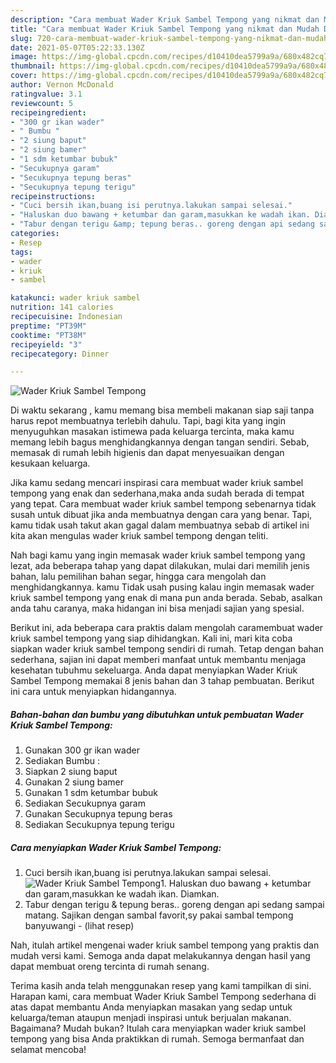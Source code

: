 ```yaml
---
description: "Cara membuat Wader Kriuk Sambel Tempong yang nikmat dan Mudah Dibuat"
title: "Cara membuat Wader Kriuk Sambel Tempong yang nikmat dan Mudah Dibuat"
slug: 720-cara-membuat-wader-kriuk-sambel-tempong-yang-nikmat-dan-mudah-dibuat
date: 2021-05-07T05:22:33.130Z
image: https://img-global.cpcdn.com/recipes/d10410dea5799a9a/680x482cq70/wader-kriuk-sambel-tempong-foto-resep-utama.jpg
thumbnail: https://img-global.cpcdn.com/recipes/d10410dea5799a9a/680x482cq70/wader-kriuk-sambel-tempong-foto-resep-utama.jpg
cover: https://img-global.cpcdn.com/recipes/d10410dea5799a9a/680x482cq70/wader-kriuk-sambel-tempong-foto-resep-utama.jpg
author: Vernon McDonald
ratingvalue: 3.1
reviewcount: 5
recipeingredient:
- "300 gr ikan wader"
- " Bumbu "
- "2 siung baput"
- "2 siung bamer"
- "1 sdm ketumbar bubuk"
- "Secukupnya garam"
- "Secukupnya tepung beras"
- "Secukupnya tepung terigu"
recipeinstructions:
- "Cuci bersih ikan,buang isi perutnya.lakukan sampai selesai."
- "Haluskan duo bawang + ketumbar dan garam,masukkan ke wadah ikan. Diamkan."
- "Tabur dengan terigu &amp; tepung beras.. goreng dengan api sedang sampai matang. Sajikan dengan sambal favorit,sy pakai sambal tempong banyuwangi           (lihat resep)"
categories:
- Resep
tags:
- wader
- kriuk
- sambel

katakunci: wader kriuk sambel 
nutrition: 141 calories
recipecuisine: Indonesian
preptime: "PT39M"
cooktime: "PT38M"
recipeyield: "3"
recipecategory: Dinner

---
```



![Wader Kriuk Sambel Tempong](https://img-global.cpcdn.com/recipes/d10410dea5799a9a/680x482cq70/wader-kriuk-sambel-tempong-foto-resep-utama.jpg)

Di waktu  sekarang , kamu memang bisa membeli makanan siap saji tanpa harus repot membuatnya terlebih dahulu. Tapi, bagi kita yang ingin menyuguhkan masakan istimewa pada keluarga tercinta, maka kamu memang lebih bagus menghidangkannya dengan tangan sendiri. Sebab, memasak di rumah lebih higienis dan dapat menyesuaikan dengan kesukaan keluarga.

Jika kamu sedang mencari inspirasi cara membuat wader kriuk sambel tempong yang enak dan sederhana,maka anda sudah berada di tempat yang tepat. Cara membuat wader kriuk sambel tempong  sebenarnya tidak susah untuk dibuat jika anda membuatnya dengan cara yang benar. Tapi, kamu tidak usah takut akan gagal dalam membuatnya 
sebab di artikel ini kita akan mengulas wader kriuk sambel tempong dengan teliti.  



Nah bagi kamu yang ingin memasak wader kriuk sambel tempong yang lezat, ada beberapa tahap yang dapat dilakukan, mulai dari memilih jenis bahan, lalu pemilihan bahan segar, hingga cara mengolah dan menghidangkannya. kamu Tidak usah pusing kalau ingin memasak wader kriuk sambel tempong yang enak di mana pun anda berada. Sebab, asalkan anda  tahu caranya, maka hidangan ini bisa menjadi sajian yang spesial.

Berikut ini, ada beberapa cara praktis  dalam mengolah caramembuat wader kriuk sambel tempong yang siap dihidangkan. Kali ini, mari kita coba siapkan wader kriuk sambel tempong sendiri di rumah. Tetap dengan bahan sederhana, sajian ini dapat memberi manfaat untuk membantu menjaga kesehatan tubuhmu sekeluarga. Anda dapat menyiapkan Wader Kriuk Sambel Tempong memakai 8 jenis bahan dan 3 tahap pembuatan. Berikut ini cara untuk menyiapkan hidangannya.

<!--inarticleads1-->

##### Bahan-bahan dan bumbu yang dibutuhkan untuk pembuatan Wader Kriuk Sambel Tempong:

1. Gunakan 300 gr ikan wader
1. Sediakan  Bumbu :
1. Siapkan 2 siung baput
1. Gunakan 2 siung bamer
1. Gunakan 1 sdm ketumbar bubuk
1. Sediakan Secukupnya garam
1. Gunakan Secukupnya tepung beras
1. Sediakan Secukupnya tepung terigu




<!--inarticleads2-->

##### Cara menyiapkan Wader Kriuk Sambel Tempong:

1. Cuci bersih ikan,buang isi perutnya.lakukan sampai selesai.
<img src="https://img-global.cpcdn.com/steps/adcbc5bad178fd52/160x128cq70/wader-kriuk-sambel-tempong-langkah-memasak-1-foto.jpg" alt="Wader Kriuk Sambel Tempong">1. Haluskan duo bawang + ketumbar dan garam,masukkan ke wadah ikan. Diamkan.
1. Tabur dengan terigu &amp; tepung beras.. goreng dengan api sedang sampai matang. Sajikan dengan sambal favorit,sy pakai sambal tempong banyuwangi -           (lihat resep)




Nah, itulah artikel mengenai  wader kriuk sambel tempong  yang praktis dan mudah versi kami. Semoga anda dapat melakukannya dengan hasil yang dapat membuat oreng tercinta di rumah senang. 

Terima kasih anda telah menggunakan resep yang kami tampilkan di sini. Harapan kami, cara membuat  Wader Kriuk Sambel Tempong sederhana di atas dapat membantu Anda menyiapkan masakan yang sedap untuk keluarga/teman ataupun menjadi inspirasi untuk berjualan makanan. Bagaimana? Mudah bukan? Itulah cara menyiapkan wader kriuk sambel tempong yang bisa Anda praktikkan di rumah. Semoga bermanfaat dan selamat mencoba!

